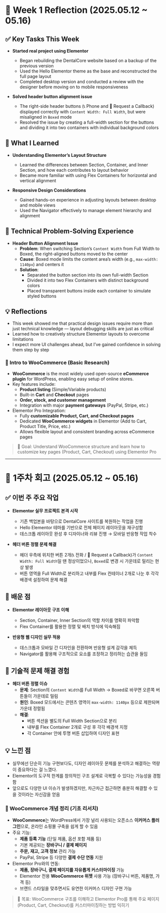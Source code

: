 # 📝 Week 1 Reflection (2025.05.12 ~ 05.16)

## ✅ Key Tasks This Week

- **Started real project using Elementor**  
  - Began rebuilding the DentalCore website based on a backup of the previous version  
  - Used the Hello Elementor theme as the base and reconstructed the full page layout  
  - Completed desktop version and conducted a review with the designer before moving on to mobile responsiveness

- **Solved header button alignment issue**  
  - The right-side header buttons (📞 Phone and 📅 Request a Callback) displayed correctly with `Content Width: Full Width`, but were misaligned in `Boxed` mode  
  - Resolved the issue by creating a full-width section for the buttons and dividing it into two containers with individual background colors

## 🧠 What I Learned

- **Understanding Elementor’s Layout Structure**  
  - Learned the differences between Section, Container, and Inner Section, and how each contributes to layout behavior  
  - Became more familiar with using Flex Containers for horizontal and vertical alignment

- **Responsive Design Considerations**  
  - Gained hands-on experience in adjusting layouts between desktop and mobile views  
  - Used the Navigator effectively to manage element hierarchy and alignment

## 🔧 Technical Problem-Solving Experience

- **Header Button Alignment Issue**  
  - **Problem**: When switching Section’s `Content Width` from Full Width to Boxed, the right-aligned buttons moved to the center  
  - **Cause**: Boxed mode limits the content area’s width (e.g., `max-width: 1140px`) and centers it  
  - **Solution**:
    - Separated the button section into its own full-width Section  
    - Divided it into two Flex Containers with distinct background colors  
    - Placed transparent buttons inside each container to simulate styled buttons

## 💡 Reflections

- This week showed me that practical design issues require more than just technical knowledge — layout debugging skills are just as critical  
- Learned how to creatively structure Elementor layouts to overcome limitations  
- I expect more UI challenges ahead, but I’ve gained confidence in solving them step by step

### 🛒 Intro to WooCommerce (Basic Research)

- **WooCommerce** is the most widely used open-source **eCommerce plugin** for WordPress, enabling easy setup of online stores.
- Key features include:
  - **Product listing** (Simple/Variable products)
  - Built-in **Cart** and **Checkout** pages
  - **Order, stock, and customer management**
  - Integration with major **payment gateways** (PayPal, Stripe, etc.)
- Elementor Pro Integration:
  - Fully **customizable Product, Cart, and Checkout pages**
  - Dedicated **WooCommerce widgets** in Elementor (Add to Cart, Product Title, Price, etc.)
  - Allows flexible layout and consistent branding across eCommerce pages

> 🔎 Goal: Understand WooCommerce structure and learn how to customize key pages (Product, Cart, Checkout) using Elementor Pro

---

# 📝 1주차 회고 (2025.05.12 ~ 05.16)

## ✅ 이번 주 주요 작업

- **Elementor 실무 프로젝트 본격 시작**  
  - 기존 백업본을 바탕으로 DentalCore 사이트를 복원하는 작업을 진행  
  - Hello Elementor 테마를 기반으로 전체 페이지 레이아웃을 재구성함  
  - 데스크톱 레이아웃 완성 후 디자이너와 리뷰 진행 → 모바일 반응형 작업 착수

- **헤더 버튼 정렬 문제 해결**  
  - 헤더 우측에 위치한 버튼 2개(📞 전화 / 📅 Request a Callback)가 `Content Width: Full Width`일 땐 정상이었으나, `Boxed`로 변경 시 가운데로 밀리는 현상 발생  
  - 버튼 영역을 Full Width로 분리하고 내부를 Flex 컨테이너 2개로 나눈 후 각각 배경색 설정하여 문제 해결

## 🧠 배운 점

- **Elementor 레이아웃 구조 이해**  
  - Section, Container, Inner Section의 역할 차이를 명확히 파악함  
  - Flex Container를 활용한 정렬 및 배치 방식에 익숙해짐

- **반응형 웹 디자인 실무 적용**  
  - 데스크톱과 모바일 간 디자인을 전환하며 반응형 설계 감각을 체득  
  - Navigator를 활용해 구조적으로 요소를 조정하고 정리하는 습관을 들임

## 🔧 기술적 문제 해결 경험

- **헤더 버튼 정렬 이슈**  
  - **문제**: Section의 `Content Width`를 Full Width → Boxed로 바꾸면 오른쪽 버튼들이 가운데로 밀림  
  - **원인**: Boxed 모드에서는 콘텐츠 영역이 `max-width: 1140px` 등으로 제한되며 가운데 정렬됨  
  - **해결**:
    - 버튼 섹션을 별도의 Full Width Section으로 분리
    - 내부를 Flex Container 2개로 구성 후 각각 배경색 지정
    - 각 Container 안에 투명 버튼 삽입하여 디자인 표현

## 💡 느낀 점

- 실무에선 단순히 기능 구현보다도, 디자인 레이아웃 문제를 분석하고 해결하는 역량이 중요하다는 걸 느꼈다.
- Elementor의 도구적 한계를 창의적인 구조 설계로 극복할 수 있다는 가능성을 경험함
- 앞으로도 다양한 UI 이슈가 발생하겠지만, 차근차근 접근하면 충분히 해결할 수 있을 것이라는 자신감을 얻음

### 🛒 WooCommerce 개념 정리 (기초 리서치)

- **WooCommerce**는 WordPress에서 가장 널리 사용되는 오픈소스 **이커머스 플러그인**으로, 온라인 쇼핑몰 구축을 쉽게 할 수 있음
- 주요 기능:
  - **제품 등록 기능** (단일 제품, 옵션 포함 제품 등)
  - 기본 제공되는 **장바구니 / 결제 페이지**
  - **주문, 재고, 고객 정보** 관리 가능
  - PayPal, Stripe 등 다양한 **결제 수단 연동** 지원
- Elementor Pro와의 연동:
  - **제품, 장바구니, 결제 페이지를 자유롭게 커스터마이징** 가능
  - Elementor 전용 **WooCommerce 위젯** 사용 가능 (장바구니 버튼, 제품명, 가격 등)
  - 브랜드 스타일을 맞추면서도 유연한 이커머스 디자인 구현 가능

> 🔎 목표: WooCommerce 구조를 이해하고 Elementor Pro를 통해 주요 페이지(Product, Cart, Checkout)를 커스터마이징하는 방법 익히기

